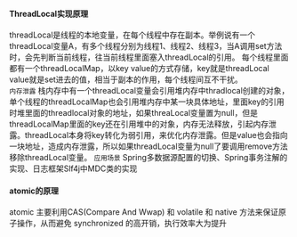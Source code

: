 
#### ThreadLocal实现原理
threadLocal是线程的本地变量，在每个线程中存在副本。举例说有一个threadLocal变量A，有多个线程分别为线程1、线程2、线程3，当A调用set方法时，会先判断当前线程，往当前线程里面塞入threadLocal的引用。
每个线程里面都有一个threadLocalMap，以key value的方式存储，key就是threadLocal value就是set进去的值，相当于副本的作用，每个线程间互不干扰。<br>
`内存泄露` 栈内存中有一个threadLocal变量会引用堆内存中thradlocal创建的对象，单个线程的threadLocalMap也会引用堆内存中某一块具体地址，里面key的引用时堆里面的threadlocal对象的地址，如果threaLocal变量置为null，但是threadLocalMap里面的key还在引用堆中的对象，内存无法释放，引起内存泄露。threadLocal本身将key转化为弱引用，来优化内存泄露。但是value也会指向一块地址，造成内存泄露，所以如果threadLocal变量为null了要调用remove方法移除threadLocal变量。
`应用场景`
Spring多数据源配置的切换、Spring事务注解的实现、日志框架Slf4j中MDC类的实现
#### atomic的原理
atomic 主要利用CAS(Compare And Wwap) 和 volatile 和 native 方法来保证原子操作，从而避免 synchronized 的高开销，执行效率大为提升
